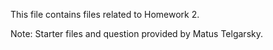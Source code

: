 This file contains files related to Homework 2. 

Note: Starter files and question provided by Matus Telgarsky.
